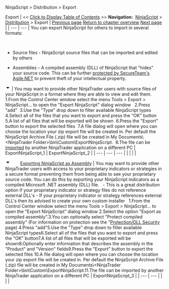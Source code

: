 ﻿
NinjaScript \> Distribution \> Export

Export
| \<\< [Click to Display Table of Contents](export.md) \>\> **Navigation:**     [NinjaScript](ninjascript.md) \> [Distribution](distribution.md) \> Export | [Previous page](import.md) [Return to chapter overview](distribution.md) [Next page](remove-ninjascript-assembly.md) |
| --- | --- |
You can export NinjaScript for others to import in several formats:   

 
- Source files \- NinjaScript source files that can be imported and edited by others 

- Assemblies \- A compiled assembly (DLL) of NinjaScript that "hides" your source code. This can be further [protected by SecureTeam's Agile.NET](protection_dll_security.md) to prevent theft of your intellectual property.

![tog_minus](tog_minus.gif)
| You may want to provide other NinjaTrader users with source files of your NinjaScript in a format where they are able to view and edit them.   1\.From the Control Center window select the menu Tools \> Export \> NinjaScript... to open the "Export NinjaScript" dialog window   2\.Press "add"  3\.Use the "Type" drop down to filter available NinjaScript types   4\.Select all of the files that you want to export and press the "OK" button  5\.A list of all files that will be exported will be shown  6\.Press the "Export" button to export the selected files  7\.A file dialog will open where you can choose the location your zip export file will be created in. Per default the NinjaScript Archive File (.zip) file will be created in My Documents\\\<NinjaTrader Folder\>\\bin\\Custom\\ExportNinjaScript.  8\.The file can be [imported](import.md) by another NinjaTrader application on a different PC | ExportNinjaScript_1 | ExportNinjaScript_2 |
| --- | --- | --- |
|  | | |

![tog_minus](tog_minus.gif)        [Exporting NinjaScript as Assembly](javascript:HMToggle('toggle','ExportingninjascriptAsAssembly','ExportingninjascriptAsAssembly_ICON'))
| You may want to provide other NinjaTrader users with access to your proprietary indicators or strategies in a secure format preventing them from being able to see your proprietary source code. You can do this by exporting your NinjaScript indicators as a compiled Microsoft .NET assembly (DLL) file.    - This is a great distribution option if your proprietary indicator or strategy files do not reference external DLL's - If your proprietary indicator or strategy references external DLL's then its advised to create your own custom installer   1\.From the Control Center window select the menu Tools \> Export \> NinjaScript... to open the "Export NinjaScript" dialog window 2\.Select the option "Export as compiled assembly".3\.You can optionally select "Protect compiled assembly" (For information on protection see the "[Protection/DLL Security](protection_dll_security.md) page) 4\.Press "add"5\.Use the "Type" drop down to filter available NinjaScript types6\.Select all of the files that you want to export and press the "OK" button7\.A list of all files that will be exported will be shown8\.Optionally enter information that describes the assembly in the "Product" and "Version" fields9\.Press the "Export" button to export the selected files 10\.A file dialog will open where you can choose the location your zip export file will be created in. Per default the NinjaScript Archive File (.zip) file will be created in My Documents\\\<NinjaTrader Folder\>\\bin\\Custom\\ExportNinjaScript.11\.The file can be imported by another NinjaTrader application on a different PC | ExportNinjaScript_3 |
| --- | --- |
|  | |
